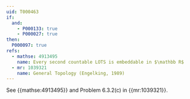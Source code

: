 ```yaml
---
uid: T000463
if:
  and:
    - P000133: true
    - P000027: true
then:
  P000097: true
refs:
  - mathse: 4913495
    name: Every second countable LOTS is embeddable in $\mathbb R$
  - mr: 1039321
    name: General Topology (Engelking, 1989)
---
```


See {{mathse:4913495}} and Problem 6.3.2(c) in {{mr:1039321}}.
